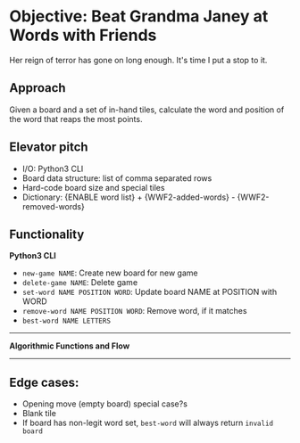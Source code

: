 # Objective: Beat Grandma Janey at Words with Friends

Her reign of terror has gone on long enough. It's time I put a stop to it.

## Approach

Given a board and a set of in-hand tiles, calculate the word and position of the word that reaps the most points.

## Elevator pitch

- I/O: Python3 CLI
- Board data structure: list of comma separated rows
- Hard-code board size and special tiles
- Dictionary: {ENABLE word list} + {WWF2-added-words} - {WWF2-removed-words}

## Functionality

**Python3 CLI**

- `new-game NAME`: Create new board for new game
- `delete-game NAME`: Delete game
- `set-word NAME POSITION WORD`: Update board NAME at POSITION with WORD
- `remove-word NAME POSITION WORD`: Remove word, if it matches
- `best-word NAME LETTERS`

---

**Algorithmic Functions and Flow**

---

## Edge cases:

- Opening move (empty board) special case?s
- Blank tile
- If board has non-legit word set, `best-word` will always return `invalid board`